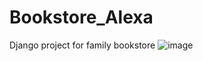 # Bookstore_Alexa
Django project for family bookstore ![image](https://github.com/ValentinAngelov17/Bookstore_Alexa/assets/109295073/71a20bda-d40e-42f9-a024-914db25d20c3)


